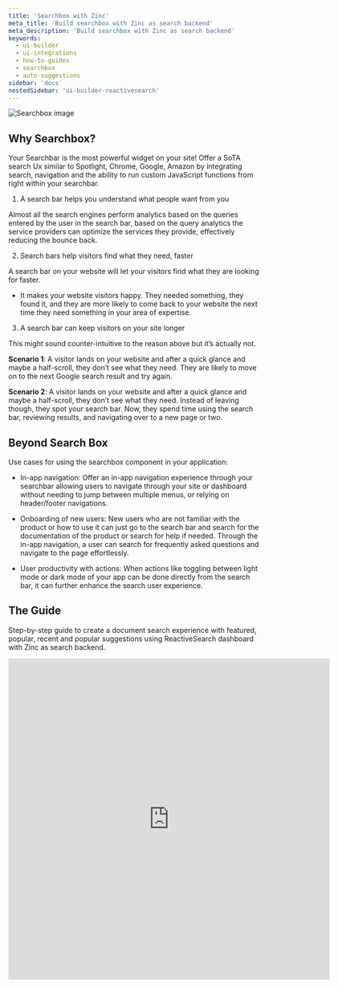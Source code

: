 ```yaml
---
title: 'Searchbox with Zinc'
meta_title: 'Build searchbox with Zinc as search backend'
meta_description: 'Build searchbox with Zinc as search backend'
keywords:
  - ui-builder
  - ui-integrations
  - how-to-guides
  - searchbox
  - auto-suggestions
sidebar: 'docs'
nestedSidebar: 'ui-builder-reactivesearch'
---
```



![Searchbox image](https://i.imgur.com/EGQTmNY.png)

## Why Searchbox?

Your Searchbar is the most powerful widget on your site! Offer a SoTA search Ux similar to Spotlight, Chrome, Google, Amazon by integrating search, navigation and the ability to run custom JavaScript functions from right within your searchbar.

1. A search bar helps you understand what people want from you

Almost all the search engines perform analytics based on the queries entered by the user in the search bar, based on the query analytics the service providers can optimize the services they provide, effectively reducing the bounce back.

2. Search bars help visitors find what they need, faster

A search bar on your website will let your visitors find what they are looking for faster.

- It makes your website visitors happy. They needed something, they found it, and they are more likely to come back to your website the next time they need something in your area of expertise. 

3. A search bar can keep visitors on your site longer

This might sound counter-intuitive to the reason above but it’s actually not. 

**Scenario 1**: A visitor lands on your website and after a quick glance and maybe a half-scroll, they don’t see what they need. They are likely to move on to the next Google search result and try again.

**Scenario 2**: A visitor lands on your website and after a quick glance and maybe a half-scroll, they don’t see what they need. Instead of leaving though, they spot your search bar. Now, they spend time using the search bar, reviewing results, and navigating over to a new page or two. 

## Beyond Search Box

Use cases for using the searchbox component in your application:

- In-app navigation: Offer an in-app navigation experience through your searchbar allowing users to navigate through your site or dashboard without needing to jump between multiple menus, or relying on header/footer navigations.

- Onboarding of new users: New users who are not familiar with the product or how to use it can just go to the search bar and search for the documentation of the product or search for help if needed. Through the in-app navigation, a user can search for frequently asked questions and navigate to the page effortlessly.

- User productivity with actions: When actions like toggling between light mode or dark mode of your app can be done directly from the search bar, it can further enhance the search user experience.



## The Guide
Step-by-step guide to create a document search experience with featured, popular, recent and popular suggestions using ReactiveSearch dashboard with Zinc as search backend.

<iframe src="https://scribehow.com/embed/SearchBoxZinc_as_search_backend_workflow__IH1QOTciSj-p1iTsXUhLrg" width="640" height="640" allowfullscreen frameborder="0"></iframe>